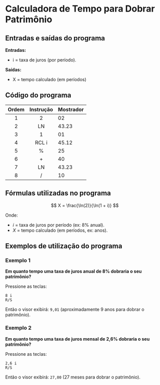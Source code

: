 # Calculadora de Tempo para Dobrar Patrimônio

## Entradas e saídas do programa

**Entradas:**
- i = taxa de juros (por período).

**Saídas:**
- X = tempo calculado (em períodos)

## Código do programa

| Ordem | Instrução | Mostrador |
| :---: | :-------: | --------- |
|   1   |     2     | 02        |
|   2   |    LN     | 43.23     |
|   3   |     1     | 01        |
|   4   |   RCL i   | 45.12     |
|   5   |     %     | 25        |
|   6   |     +     | 40        |
|   7   |    LN     | 43.23     |
|   8   |     /     | 10        |

## Fórmulas utilizadas no programa

$$
X = \frac{\ln(2)}{\ln(1 + i)}
$$

Onde:

- $i$ = taxa de juros por período (ex: 8% anual).
- $X$ = tempo calculado (em períodos, ex: anos).

## Exemplos de utilização do programa

### Exemplo 1

**Em quanto tempo uma taxa de juros anual de 8% dobraria o seu patrimônio?**

Pressione as teclas:

```
8 i
R/S
```

Então o visor exibirá: `9,01` (aproximadamente 9 anos para dobrar o patrimônio).

### Exemplo 2

**Em quanto tempo uma taxa de juros mensal de 2,6% dobraria o seu patrimônio?**

Pressione as teclas:

```
2,6 i
R/S
```

Então o visor exibirá: `27,00` (27 meses para dobrar o patrimônio).
